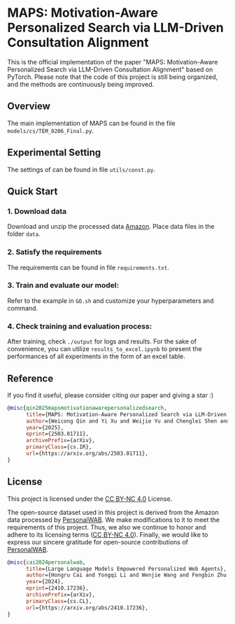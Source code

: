 


# MAPS: Motivation-Aware Personalized Search via LLM-Driven Consultation Alignment


This is the official implementation of the paper "MAPS: Motivation-Aware Personalized Search via LLM-Driven Consultation Alignment" based on PyTorch. Please note that the code of this project is still being organized, and the methods are continuously being improved.


## Overview

The main implementation of MAPS can be found in the file `models/cs/TEM_0206_Final.py`.

## Experimental Setting
The settings of can be found in file `utils/const.py`.


## Quick Start

### 1. Download data
Download and unzip the processed data [Amazon](https://drive.google.com/drive/folders/1Gt0Gd-sG91w6734EmVE6na4KoPN5YlCP?usp=drive_link). Place data files in the folder `data`.

### 2. Satisfy the requirements
The requirements can be found in file `requirements.txt`.

### 3. Train and evaluate our model:
Refer to the example in `GO.sh` and customize your hyperparameters and command.

### 4. Check training and evaluation process:
After training, check `./output` for logs and results. For the sake of convenience, you can utilize `results_to_excel.ipynb` to present the performances of all experiments in the form of an excel table.


## Reference

If you find it useful, please consider citing our paper and giving a star :)

```bibtex
@misc{qin2025mapsmotivationawarepersonalizedsearch,
      title={MAPS: Motivation-Aware Personalized Search via LLM-Driven Consultation Alignment}, 
      author={Weicong Qin and Yi Xu and Weijie Yu and Chenglei Shen and Ming He and Jianping Fan and Xiao Zhang and Jun Xu},
      year={2025},
      eprint={2503.01711},
      archivePrefix={arXiv},
      primaryClass={cs.IR},
      url={https://arxiv.org/abs/2503.01711}, 
}
```


## License

This project is licensed under the [CC BY-NC 4.0](https://creativecommons.org/licenses/by-nc/4.0/) License.

The open-source dataset used in this project is derived from the Amazon data processed by [PersonalWAB](https://github.com/HongruCai/PersonalWAB). We make modifications to it to meet the requirements of this project. Thus, we also we continue to honor and adhere to its licensing terms ([CC BY-NC 4.0](https://creativecommons.org/licenses/by-nc/4.0/)). Finally, we would like to express our sincere gratitude for open-source contributions of [PersonalWAB](https://github.com/HongruCai/PersonalWAB).

```bibtex
@misc{cai2024personalwab,
      title={Large Language Models Empowered Personalized Web Agents}, 
      author={Hongru Cai and Yongqi Li and Wenjie Wang and Fengbin Zhu and Xiaoyu Shen and Wenjie Li and Tat-Seng Chua},
      year={2024},
      eprint={2410.17236},
      archivePrefix={arXiv},
      primaryClass={cs.CL},
      url={https://arxiv.org/abs/2410.17236}, 
}
```



